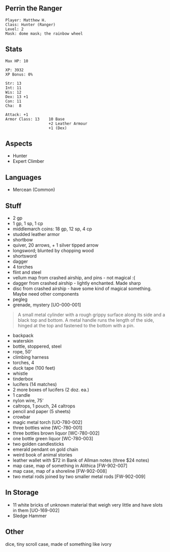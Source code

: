 ## Perrin the Ranger

    Player: Matthew H.
    Class: Hunter (Ranger)
    Level: 2
    Mask: dome mask; the rainbow wheel

## Stats

    Max HP: 10

    XP: 3932
    XP Bonus: 0%

    Str: 13
    Int: 11
    Wis: 12
    Dex: 13 +1
    Con: 11
    Cha:  8

    Attack: +1
    Armor Class: 13    10 Base
                       +2 Leather Armour
                       +1 (Dex)

## Aspects

* Hunter
* Expert Climber

## Languages

- Mercean (Common)

## Stuff

* 2 gp
* 1 gp, 1 sp, 1 cp
* middlemarch coins: 18 gp, 12 sp, 4 cp
* studded leather armor
* shortbow
* quiver, 20 arrows, + 1 silver tipped arrow
* longsword; blunted by chopping wood
* shortsword
* dagger
* 4 torches
* flint and steel
* vellum map from crashed airship, and pins - not magical :(
* dagger from crashed airship - lightly enchanted. Made sharp
* disc from crashed airship - have some kind of magical something. Maybe need other components
* pegleg
* grenade, mystery [UO-000-001]
> A small metal cylinder with a rough grippy surface along its side and a
> black top and bottom.  A metal handle runs the length of the side, hinged
> at the top and fastened to the bottom with a pin.
* backpack
* waterskin
* bottle, stoppered, steel
* rope, 50'
* climbing harness
* torches, 4
* duck tape (100 feet)
* whistle
* tinderbox
* lucifers (14 matches)
* 2 more boxes of lucifers (2 doz. ea.)
* 1 candle
* nylon wire, 75'
* caltrops, 1 pouch, 24 caltrops
* pencil and paper (5 sheets)
* crowbar
* magic metal torch [UO-780-002]
* three bottles wine [WC-780-001]
* three bottles brown liquor [WC-780-002]
* one bottle green liquor [WC-780-003]
* two golden candlesticks
* emerald pendant on gold chain
* weird book of animal stories
* leather wallet with $72 in Bank of Allman notes (three $24 notes)
* map case, map of something in Alithica [FW-902-007]
* map case, map of a shoreline [FW-902-008]
* two metal rods joined by two smaller metal rods [FW-902-009]

## In Storage

* 11 white bricks of unknown material that weigh very little and have slots in them [UO-169-002]
* Sledge Hammer

## Other

dice, tiny scroll case, made of something like ivory
